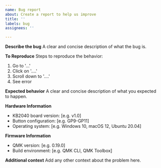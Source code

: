 ```yaml
---
name: Bug report
about: Create a report to help us improve
title: ''
labels: bug
assignees: ''

---
```


**Describe the bug**
A clear and concise description of what the bug is.

**To Reproduce**
Steps to reproduce the behavior:
1. Go to '...'
2. Click on '....'
3. Scroll down to '....'
4. See error

**Expected behavior**
A clear and concise description of what you expected to happen.

**Hardware Information**
- KB2040 board version: [e.g. v1.0]
- Button configuration: [e.g. GP9-GP11]
- Operating system: [e.g. Windows 10, macOS 12, Ubuntu 20.04]

**Firmware Information**
- QMK version: [e.g. 0.19.0]
- Build environment: [e.g. QMK CLI, QMK Toolbox]

**Additional context**
Add any other context about the problem here.
